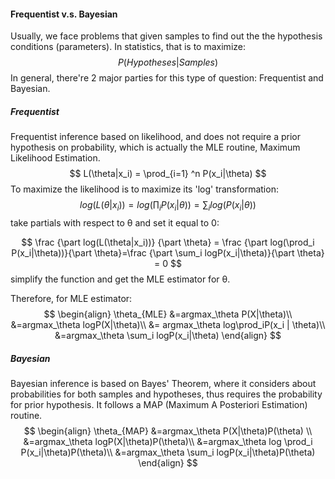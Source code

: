 #### Frequentist v.s. Bayesian

Usually, we face problems that given samples to find out the the hypothesis conditions (parameters). In statistics, that is to maximize:
$$
P(Hypotheses|Samples)
$$
In general, there're 2 major parties for this type of question: Frequentist and Bayesian. 

##### Frequentist

Frequentist inference based on likelihood, and does not require a prior hypothesis on probability, which is actually the MLE routine, Maximum Likelihood Estimation.
$$
L(\theta|x_i) = \prod_{i=1} ^n P(x_i|\theta)
$$
To maximize the likelihood is to maximize its 'log' transformation:
$$
log(L(\theta|x_i))=log(\prod_i P(x_i|\theta))=\sum_i log(P(x_i|\theta))
$$
take partials with respect to θ and set it equal to 0:


$$
\frac {\part log(L(\theta|x_i))} {\part \theta} = \frac {\part log(\prod_i P(x_i|\theta))}{\part \theta}=\frac {\part \sum_i logP(x_i|\theta)}{\part \theta} = 0
$$
simplify the function and get the MLE estimator for θ. 

Therefore, for MLE estimator:
$$
\begin{align}
\theta_{MLE} &=argmax_\theta P(X|\theta)\\
&=argmax_\theta logP(X|\theta)\\
&= argmax_\theta log\prod_iP(x_i | \theta)\\
&=argmax_\theta \sum_i logP(x_i|\theta)
\end{align}
$$


##### Bayesian

Bayesian inference is based on Bayes' Theorem, where it considers about probabilities for both samples and hypotheses, thus requires the probability for prior hypothesis. It follows a MAP (Maximum A Posteriori Estimation) routine.
$$
\begin{align}
\theta_{MAP} &=argmax_\theta P(X|\theta)P(\theta) \\
&=argmax_\theta logP(X|\theta)P(\theta)\\
&=argmax_\theta log \prod_i P(x_i|\theta)P(\theta)\\
&=argmax_\theta \sum_i logP(x_i|\theta)P(\theta)
\end{align}
$$
